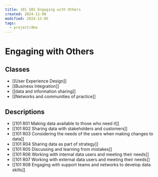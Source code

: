 ```yaml
---
title: 101 S01 Engaging with Others
created: 2024-11-08
modified: 2024-12-05
tags:
  - project/dma
---
```

# Engaging with Others

## Classes
- [[User Experience Design]]
- [[Business Integration]]
- [[data and information sharing]]
- [[Networks and communities of practice]]
## Descriptions
- [[101 R01 Making data available to those who need it]]
- [[101 R02 Sharing data with stakeholders and customers]]
- [[101 R03 Considering the needs of the users when making changes to data]]
- [[101 R04 Sharing data as part of strategy]]
- [[101 R05 Discussing and learning from mistakes]]
- [[101 R06 Working with internal data users and meeting their needs]]
- [[101 R07 Working with external data users and meeting their needs]]
- [[101 R08 Engaging with support teams and networks to develop data skills]]
